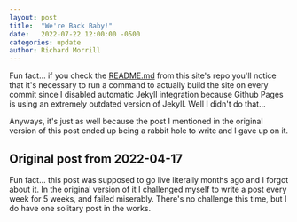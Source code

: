 ```yaml
---
layout: post
title:  "We're Back Baby!"
date:   2022-07-22 12:00:00 -0500
categories: update
author: Richard Morrill
---
```


Fun fact... if you check the
[README.md](https://github.com/ThoolooExpress/Homepage-Next#readme) from this
site's repo you'll notice that it's necessary to run a command to actually build
the site on every commit<!--more--> since I disabled automatic Jekyll
integration because Github Pages is using an extremely outdated version of
Jekyll. Well I didn't do that...

Anyways, it's just as well because the post I mentioned in the original version
of this post ended up being a rabbit hole to write and I gave up on it.

## Original post from 2022-04-17

Fun fact... this post was supposed to go live literally months ago and I forgot
about it. In the original version of it I challenged myself to write a post
every week for 5 weeks, and failed miserably. There's no challenge this time, 
but I do have one solitary post in the works.
